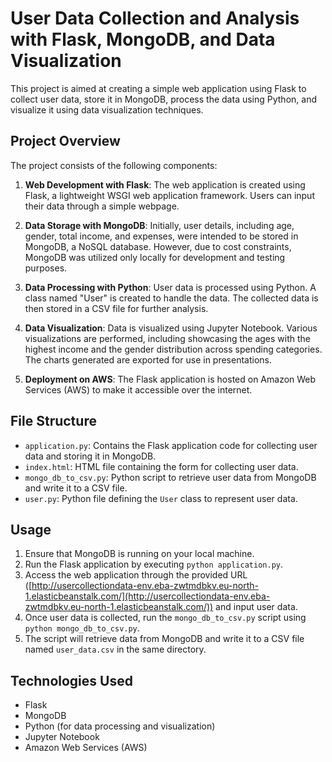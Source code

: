 # User Data Collection and Analysis with Flask, MongoDB, and Data Visualization

This project is aimed at creating a simple web application using Flask to collect user data, store it in MongoDB, process the data using Python, and visualize it using data visualization techniques.

## Project Overview

The project consists of the following components:

1. **Web Development with Flask**: The web application is created using Flask, a lightweight WSGI web application framework. Users can input their data through a simple webpage.

2. **Data Storage with MongoDB**: Initially, user details, including age, gender, total income, and expenses, were intended to be stored in MongoDB, a NoSQL database. However, due to cost constraints, MongoDB was utilized only locally for development and testing purposes.

3. **Data Processing with Python**: User data is processed using Python. A class named "User" is created to handle the data. The collected data is then stored in a CSV file for further analysis.

4. **Data Visualization**: Data is visualized using Jupyter Notebook. Various visualizations are performed, including showcasing the ages with the highest income and the gender distribution across spending categories. The charts generated are exported for use in presentations.

5. **Deployment on AWS**: The Flask application is hosted on Amazon Web Services (AWS) to make it accessible over the internet.

## File Structure

- `application.py`: Contains the Flask application code for collecting user data and storing it in MongoDB.
- `index.html`: HTML file containing the form for collecting user data.
- `mongo_db_to_csv.py`: Python script to retrieve user data from MongoDB and write it to a CSV file.
- `user.py`: Python file defining the `User` class to represent user data.

## Usage

1. Ensure that MongoDB is running on your local machine.
2. Run the Flask application by executing `python application.py`.
3. Access the web application through the provided URL ([http://usercollectiondata-env.eba-zwtmdbkv.eu-north-1.elasticbeanstalk.com/](http://usercollectiondata-env.eba-zwtmdbkv.eu-north-1.elasticbeanstalk.com/)) and input user data.
4. Once user data is collected, run the `mongo_db_to_csv.py` script using `python mongo_db_to_csv.py`.
5. The script will retrieve data from MongoDB and write it to a CSV file named `user_data.csv` in the same directory.

## Technologies Used

- Flask
- MongoDB
- Python (for data processing and visualization)
- Jupyter Notebook
- Amazon Web Services (AWS)
